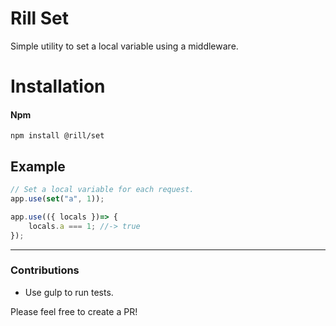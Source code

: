 # Rill Set
Simple utility to set a local variable using a middleware.

# Installation

#### Npm
```console
npm install @rill/set
```

## Example

```js
// Set a local variable for each request.
app.use(set("a", 1));

app.use(({ locals })=> {
	locals.a === 1; //-> true
});
```

---

### Contributions

* Use gulp to run tests.

Please feel free to create a PR!
